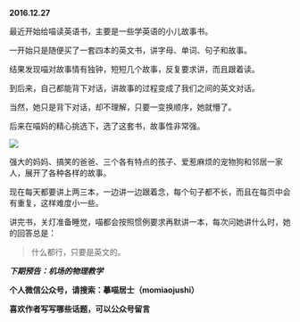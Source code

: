
          
            
**2016.12.27**

最近开始给喵读英语书，主要是一些学英语的小儿故事书。

一开始只是随便买了一套四本的英文书，讲字母、单词、句子和故事。

结果发现喵对故事情有独钟，短短几个故事，反复要求讲，而且跟着读。

到后来，自己都能背下对话，讲故事的过程变成了我们之间的英文对话。

当然，她只是背下对话，却不理解，只要一变换顺序，她就懵了。

后来在喵妈的精心挑选下，选了这套书，故事性非常强。




![](//upload-images.jianshu.io/upload_images/51001-0195270b70ac8a95.png)




强大的妈妈、搞笑的爸爸、三个各有特点的孩子、爱惹麻烦的宠物狗和邻居一家人，展开了各种各样的故事。

现在每天都要讲上两三本，一边讲一边跟着念，每个句子都不长，而且在每页中会有重复，这样难度小一些。

讲完书，关灯准备睡觉，喵都会按照惯例要求再默讲一本，每次问她讲什么时，她的回答总是：
>什么都行，只要是英文的。




***下期预告：机场的物理教学***


**个人微信公众号，请搜索：摹喵居士（momiaojushi）**

**喜欢作者写写哪些话题，可以公众号留言**

          
        